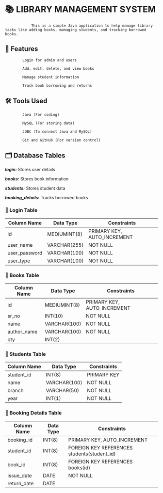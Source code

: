   # 📚 LIBRARY MANAGEMENT SYSTEM

                This is a simple Java application to help manage library tasks like adding books, managing students, and tracking borrowed books.

## 🚀 Features

            Login for admin and users

            Add, edit, delete, and view books

            Manage student information

            Track book borrowing and returns

## 🛠️ Tools Used

            Java (For coding)

            MySQL (For storing data)

            JDBC (To connect Java and MySQL)

            Git and GitHub (For version control)


## 🗂️ Database Tables

***login:*** Stores user details

***books:*** Stores book information

***students:*** Stores student data

***booking_details:*** Tracks borrowed books

### 📌 Login Table
| Column Name    | Data Type      | Constraints            |
|-----------------|----------------|------------------------|
| id              | MEDIUMINT(8)   | PRIMARY KEY, AUTO_INCREMENT |
| user_name       | VARCHAR(255)   | NOT NULL               |
| user_password   | VARCHAR(100)   | NOT NULL               |
| user_type       | VARCHAR(100)   | NOT NULL               |

### 📌 Books Table
| Column Name    | Data Type      | Constraints            |
|-----------------|----------------|------------------------|
| id              | MEDIUMINT(8)   | PRIMARY KEY, AUTO_INCREMENT |
| sr_no           | INT(10)        | NOT NULL               |
| name            | VARCHAR(100)   | NOT NULL               |
| author_name     | VARCHAR(100)   | NOT NULL               |
| qty             | INT(2)         |                        |

### 📌 Students Table
| Column Name    | Data Type      | Constraints            |
|-----------------|----------------|------------------------|
| student_id      | INT(8)         | PRIMARY KEY            |
| name            | VARCHAR(100)   | NOT NULL               |
| branch          | VARCHAR(50)    | NOT NULL               |
| year            | INT(1)         | NOT NULL               |

### 📌 Booking Details Table
| Column Name    | Data Type      | Constraints            |
|-----------------|----------------|------------------------|
| booking_id      | INT(8)         | PRIMARY KEY, AUTO_INCREMENT |
| student_id      | INT(8)         | FOREIGN KEY REFERENCES students(student_id) |
| book_id         | INT(8)         | FOREIGN KEY REFERENCES books(id) |
| issue_date      | DATE           | NOT NULL               |
| return_date     | DATE           |                         |
